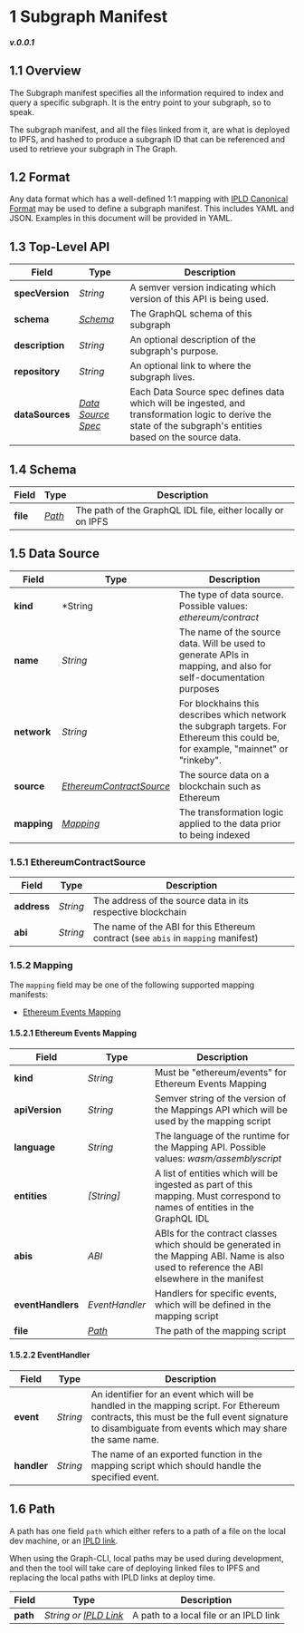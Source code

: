 # 1 Subgraph Manifest
##### v.0.0.1

## 1.1 Overview
The Subgraph manifest specifies all the information required to index and query a specific subgraph. It is the entry point to your subgraph, so to speak.

The subgraph manifest, and all the files linked from it, are what is deployed to IPFS, and hashed to produce a subgraph ID that can be referenced and used to retrieve your subgraph in The Graph.

## 1.2 Format
Any data format which has a well-defined 1:1 mapping with [IPLD Canonical Format](https://github.com/ipld/specs/blob/master/IPLD.md#serialized-data-formats) may be used to define a subgraph manifest. This includes YAML and JSON. Examples in this document will be provided in YAML.

## 1.3 Top-Level API

| Field  | Type | Description   |
| --- | --- | --- |
| **specVersion** | *String*   | A semver version indicating which version of this API is being used.|
| **schema**   | [*Schema*](#14-schema) | The GraphQL schema of this subgraph|
| **description**   | *String* | An optional description of the subgraph's purpose. |
| **repository**   | *String* | An optional link to where the subgraph lives. |
| **dataSources**| [*Data Source Spec*](#15-data-source)| Each Data Source spec defines data which will be ingested, and transformation logic to derive the state of the subgraph's entities based on the source data.|

## 1.4 Schema

| Field | Type | Description |
| --- | --- | --- |
| **file**| [*Path*](#16-path) | The path of the GraphQL IDL file, either locally or on IPFS |

## 1.5 Data Source

| Field | Type | Description |
| --- | --- | --- |
| **kind** | *String | The type of data source. Possible values: *ethereum/contract*|
| **name** | *String* | The name of the source data. Will be used to generate APIs in mapping, and also for self-documentation purposes |
| **network** | *String* | For blockhains this describes which network the subgraph targets. For Ethereum this could be, for example, "mainnet" or "rinkeby". |
| **source** | [*EthereumContractSource*](#151-ethereumcontractsource) | The source data on a blockchain such as Ethereum |
| **mapping** | [*Mapping*](#152-mapping) | The transformation logic applied to the data prior to being indexed |

### 1.5.1 EthereumContractSource

| Field | Type | Description |
| --- | --- | --- |
| **address** | *String* | The address of the source data in its respective blockchain |
| **abi** | *String* | The name of the ABI for this Ethereum contract (see `abis` in `mapping` manifest) |

### 1.5.2 Mapping
The `mapping` field may be one of the following supported mapping manifests:
 - [Ethereum Events Mapping](#1521-ethereum-events-mapping)

#### 1.5.2.1 Ethereum Events Mapping

| Field | Type | Description |
| --- | --- | --- |
| **kind** | *String* | Must be "ethereum/events" for Ethereum Events Mapping |
| **apiVersion** | *String* | Semver string of the version of the Mappings API which will be used by the mapping script |
| **language** | *String* | The language of the runtime for the Mapping API. Possible values: *wasm/assemblyscript* |
| **entities** | *[String]* | A list of entities which will be ingested as part of this mapping. Must correspond to names of entities in the GraphQL IDL |
| **abis** | *ABI* | ABIs for the contract classes which should be generated in the Mapping ABI. Name is also used to reference the ABI elsewhere in the manifest |
| **eventHandlers** | *EventHandler* | Handlers for specific events, which will be defined in the mapping script |
| **file** | [*Path*](#16-path) | The path of the mapping script |

#### 1.5.2.2 EventHandler

| Field | Type | Description |
| --- | --- | --- |
| **event** | *String* | An identifier for an event which will be handled in the mapping script. For Ethereum contracts, this must be the full event signature to disambiguate from events which may share the same name. |
| **handler** | *String* | The name of an exported function in the mapping script which should handle the specified event. |

## 1.6 Path
A path has one field `path` which either refers to a path of a file on the local dev machine, or an [IPLD link](https://github.com/ipld/specs/blob/master/IPLD.md#linking-between-nodes).

When using the Graph-CLI, local paths may be used during development, and then the tool will take care of deploying linked files to IPFS and replacing the local paths with IPLD links at deploy time.

| Field | Type | Description |
| --- | --- | --- |
| **path** | *String or [IPLD Link](https://github.com/ipld/specs/blob/master/IPLD.md#linking-between-nodes)* | A path to a local file or an IPLD link |
